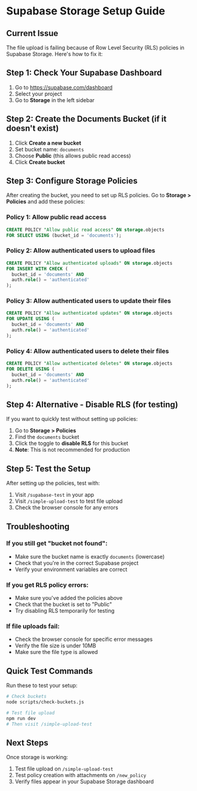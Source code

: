 # Supabase Storage Setup Guide

## Current Issue
The file upload is failing because of Row Level Security (RLS) policies in Supabase Storage. Here's how to fix it:

## Step 1: Check Your Supabase Dashboard

1. Go to https://supabase.com/dashboard
2. Select your project
3. Go to **Storage** in the left sidebar

## Step 2: Create the Documents Bucket (if it doesn't exist)

1. Click **Create a new bucket**
2. Set bucket name: `documents`
3. Choose **Public** (this allows public read access)
4. Click **Create bucket**

## Step 3: Configure Storage Policies

After creating the bucket, you need to set up RLS policies. Go to **Storage > Policies** and add these policies:

### Policy 1: Allow public read access
```sql
CREATE POLICY "Allow public read access" ON storage.objects
FOR SELECT USING (bucket_id = 'documents');
```

### Policy 2: Allow authenticated users to upload files
```sql
CREATE POLICY "Allow authenticated uploads" ON storage.objects
FOR INSERT WITH CHECK (
  bucket_id = 'documents' AND 
  auth.role() = 'authenticated'
);
```

### Policy 3: Allow authenticated users to update their files
```sql
CREATE POLICY "Allow authenticated updates" ON storage.objects
FOR UPDATE USING (
  bucket_id = 'documents' AND 
  auth.role() = 'authenticated'
);
```

### Policy 4: Allow authenticated users to delete their files
```sql
CREATE POLICY "Allow authenticated deletes" ON storage.objects
FOR DELETE USING (
  bucket_id = 'documents' AND 
  auth.role() = 'authenticated'
);
```

## Step 4: Alternative - Disable RLS (for testing)

If you want to quickly test without setting up policies:

1. Go to **Storage > Policies**
2. Find the `documents` bucket
3. Click the toggle to **disable RLS** for this bucket
4. **Note**: This is not recommended for production

## Step 5: Test the Setup

After setting up the policies, test with:

1. Visit `/supabase-test` in your app
2. Visit `/simple-upload-test` to test file upload
3. Check the browser console for any errors

## Troubleshooting

### If you still get "bucket not found":
- Make sure the bucket name is exactly `documents` (lowercase)
- Check that you're in the correct Supabase project
- Verify your environment variables are correct

### If you get RLS policy errors:
- Make sure you've added the policies above
- Check that the bucket is set to "Public"
- Try disabling RLS temporarily for testing

### If file uploads fail:
- Check the browser console for specific error messages
- Verify the file size is under 10MB
- Make sure the file type is allowed

## Quick Test Commands

Run these to test your setup:

```bash
# Check buckets
node scripts/check-buckets.js

# Test file upload
npm run dev
# Then visit /simple-upload-test
```

## Next Steps

Once storage is working:
1. Test file upload on `/simple-upload-test`
2. Test policy creation with attachments on `/new_policy`
3. Verify files appear in your Supabase Storage dashboard 